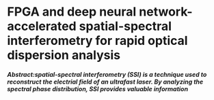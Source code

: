 # FPGA and deep neural network-accelerated spatial-spectral interferometry for rapid optical dispersion analysis  
##### Abstract:spatial-spectral interferometry (SSI) is a technique used to reconstruct the electrial field of an ultrafast laser. By analyzing the spectral phase distribution, SSI provides valuable information 
